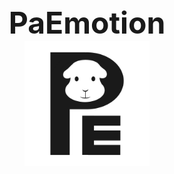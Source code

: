 <p align="center" style="font-size: 48px; font-weight: bold; margin-bottom: 0;">
PaEmotion
</p>
<p align="center" style="margin-top: 0;">
  <img src="assets/logo.png" alt="프로젝트 로고" width="200" />
</p>
